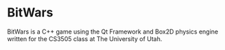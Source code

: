 # BitWars
BitWars is a C++ game using the Qt Framework and Box2D physics engine written for the CS3505 class at The University of Utah.
